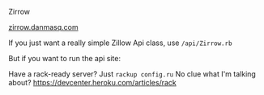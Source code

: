 Zirrow

[zirrow.danmasq.com](http://zirrow.danmasq.com)

If you just want a really simple Zillow Api class, use `/api/Zirrow.rb`

But if you want to run the api site:

Have a rack-ready server? Just `rackup config.ru`
No clue what I'm talking about? https://devcenter.heroku.com/articles/rack
